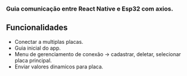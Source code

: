 ### Guia comunicação entre React Native e Esp32 com axios.

## Funcionalidades

- Conectar a multiplas placas.
- Guia inicial do app.
- Menu de gerenciamento de conexão -> cadastrar, deletar, selecionar placa principal.
- Enviar valores dinamicos para placa.
